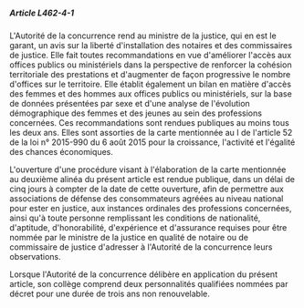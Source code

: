 ##### Article L462-4-1

L'Autorité de la concurrence rend au ministre de la justice, qui en est le garant, un avis sur la liberté d'installation des notaires et des commissaires de justice. Elle fait toutes recommandations en vue d'améliorer l'accès aux offices publics ou ministériels dans la perspective de renforcer la cohésion territoriale des prestations et d'augmenter de façon progressive le nombre d'offices sur le territoire. Elle établit également un bilan en matière d'accès des femmes et des hommes aux offices publics ou ministériels, sur la base de données présentées par sexe et d'une analyse de l'évolution démographique des femmes et des jeunes au sein des professions concernées. Ces recommandations sont rendues publiques au moins tous les deux ans. Elles sont assorties de la carte mentionnée au I de l'article 52 de la loi n° 2015-990 du 6 août 2015 pour la croissance, l'activité et l'égalité des chances économiques.

L'ouverture d'une procédure visant à l'élaboration de la carte mentionnée au deuxième alinéa du présent article est rendue publique, dans un délai de cinq jours à compter de la date de cette ouverture, afin de permettre aux associations de défense des consommateurs agréées au niveau national pour ester en justice, aux instances ordinales des professions concernées, ainsi qu'à toute personne remplissant les conditions de nationalité, d'aptitude, d'honorabilité, d'expérience et d'assurance requises pour être nommée par le ministre de la justice en qualité de notaire ou de commissaire de justice d'adresser à l'Autorité de la concurrence leurs observations.

Lorsque l'Autorité de la concurrence délibère en application du présent article, son collège comprend deux personnalités qualifiées nommées par décret pour une durée de trois ans non renouvelable.

